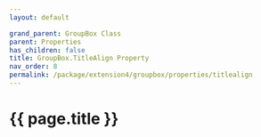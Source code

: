 ```yaml
---
layout: default

grand_parent: GroupBox Class
parent: Properties
has_children: false
title: GroupBox.TitleAlign Property
nav_order: 8
permalink: /package/extension4/groupbox/properties/titlealign
---
```

# {{ page.title }}